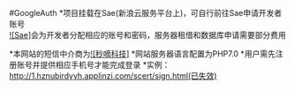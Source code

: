 #GoogleAuth
*项目挂载在Sae(新浪云服务平台上)，可自行前往Sae申请开发者账号</br>
	[![Sae]](www.sea.sina.com)会为开发者分配相应的账号和密码，服务器租借和数据库申请需要部分费用</br>
   
*本网站的短信中介商为[![秒嘀科技]](http://www.miaodiyun.com/)	
*网站服务器语言配置为PHP7.0
*用户需先注册账号并提供相应手机号才能完成登录
*实例：http://1.hznubirdyyh.applinzi.com/scert/sign.html(已失效)
